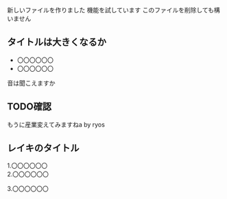 新しいファイルを作りました
機能を試しています
このファイルを削除しても構いません

## タイトルは大きくなるか
- 〇〇〇〇〇〇
- 〇〇〇〇〇〇

音は聞こえますか

## TODO確認

もうに産業変えてみますねa by ryos

## レイキのタイトル
1.〇〇〇〇〇〇  
2.〇〇〇〇〇〇

3.〇〇〇〇〇〇